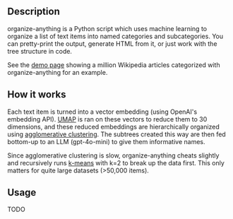 ## Description

organize-anything is a Python script which uses machine learning to organize a list of text items into named categories and subcategories. You can pretty-print the output, generate HTML from it, or just work with the tree structure in code.

See the [demo page](https://fplonka.dev/organize-anything) showing a million Wikipedia articles categorized with organize-anything for an example. 

## How it works

Each text item is turned into a vector embedding (using OpenAI's embedding API). [UMAP](https://umap-learn.readthedocs.io/en/latest/) is ran on these vectors to reduce them to 30 dimensions, and these reduced embeddings are hierarchically organized using [agglomerative clustering](https://scikit-learn.org/stable/modules/generated/sklearn.cluster.AgglomerativeClustering.html). The subtrees created this way are then fed bottom-up to an LLM (gpt-4o-mini) to give them informative names.

Since agglomerative clustering is slow, organize-anything cheats slightly and recursively runs [k-means](https://scikit-learn.org/stable/modules/generated/sklearn.cluster.KMeans.html) with k=2 to break up the data first. This only matters for quite large datasets (>50,000 items).  

## Usage

TODO
